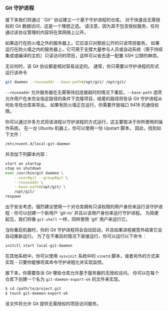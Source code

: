 ### Git 守护进程

接下来我们将通过 ``Git'' 协议建立一个基于守护进程的仓库。
对于快速且无需授权的 Git 数据访问，这是一个理想之选。
请注意，因为其不包含授权服务，任何通过该协议管理的内容将在其网络上公开。

如果运行在防火墙之外的服务器上，它应该只对那些公开的只读项目服务。
如果运行在防火墙之内的服务器上，它可用于支撑大量参与人员或自动系统（用于持续集成或编译的主机）只读访问的项目，这样可以省去逐一配置 SSH 公钥的麻烦。

无论何时，该 Git 协议都是相对容易设定的。
通常，你只需要以守护进程的形式运行该命令

```bash
git daemon --reuseaddr --base-path#/opt/git/ /opt/git/
```

`--reuseaddr` 允许服务器在无需等待旧连接超时的情况下重启，`--base-path` 选项允许用户在未完全指定路径的条件下克隆项目，结尾的路径将告诉 Git 守护进程从何处寻找仓库来导出。
如果有防火墙正在运行，你需要开放端口 9418 的通信权限。

你可以通过许多方式将该进程以守护进程的方式运行，这主要取决于你所使用的操作系统。
在一台 Ubuntu 机器上，你可以使用一份 Upstart 脚本。
因此，找到如下文件：

```bash
/etc/event.d/local-git-daemon
```

并添加下列脚本内容：

```bash
start on startup
stop on shutdown
exec /usr/bin/git daemon \
    --user#git --group#git \
    --reuseaddr \
    --base-path#/opt/git/ \
    /opt/git/
respawn
```

出于安全考虑，强烈建议使用一个对仓库拥有只读权限的用户身份来运行该守护进程 - 你可以创建一个新用户 'git-ro' 并且以该用户身份来运行守护进程。
为简便起见，我们将像 `git-shell` 一样，同样使用 'git' 用户来运行它。

当你重启机器时，你的 Git 守护进程将会自动启动，并且如果进程被意外结束它会自动重新运行。
为了在不重启的情况下直接运行，你可以运行以下命令：

```bash
initctl start local-git-daemon
```

在其他系统中，你可以使用 `sysvinit` 系统中的 `xinetd` 脚本，或者另外的方式来实现 - 只要你能够将其命令守护进程化并实现监控。

接下来，你需要告诉 Git 哪些仓库允许基于服务器的无授权访问。
你可以在每个仓库下创建一个名为 `git-daemon-export-ok` 的文件来实现。

```bash
$ cd /path/to/project.git
$ touch git-daemon-export-ok
```

该文件将允许 Git 提供无需授权的项目访问服务。
